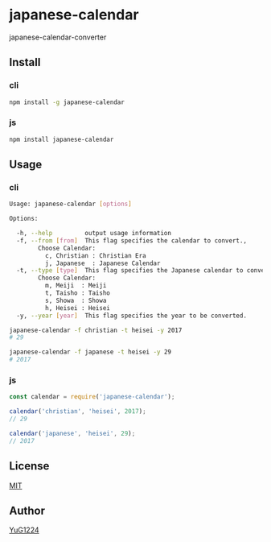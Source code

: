 # japanese-calendar

japanese-calendar-converter

## Install

### cli
```bash
npm install -g japanese-calendar
```

### js
```bash
npm install japanese-calendar
```

## Usage

### cli
```bash
Usage: japanese-calendar [options]

Options:

  -h, --help         output usage information
  -f, --from [from]  This flag specifies the calendar to convert.,
        Choose Calendar:
          c, Christian : Christian Era
          j, Japanese  : Japanese Calendar
  -t, --type [type]  This flag specifies the Japanese calendar to convert.
        Choose Calendar:
          m, Meiji  : Meiji
          t, Taisho : Taisho
          s, Showa  : Showa
          h, Heisei : Heisei
  -y, --year [year]  This flag specifies the year to be converted.

japanese-calendar -f christian -t heisei -y 2017
# 29

japanese-calendar -f japanese -t heisei -y 29
# 2017
```

### js

```js
const calendar = require('japanese-calendar');

calendar('christian', 'heisei', 2017);
// 29

calendar('japanese', 'heisei', 29);
// 2017
```

## License
[MIT](http://opensource.org/licenses/mit-license.php)

## Author
[YuG1224](https://github.com/YuG1224)
